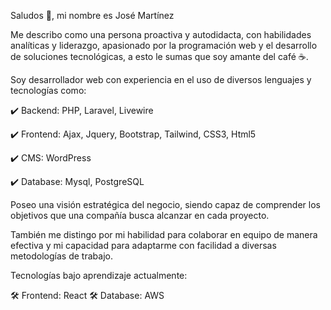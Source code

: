 Saludos 👋, mi nombre es José Martínez

Me describo como una persona proactiva y autodidacta, con habilidades analíticas y liderazgo, apasionado por la programación web y el desarrollo de soluciones tecnológicas, a esto le sumas que soy amante del café ☕️.

Soy desarrollador web con experiencia en el uso de diversos lenguajes y tecnologías como: 

✔️ Backend: PHP, Laravel, Livewire

✔️ Frontend: Ajax, Jquery, Bootstrap, Tailwind, CSS3, Html5

✔️ CMS: WordPress

✔️ Database: Mysql, PostgreSQL

Poseo una visión estratégica del negocio, siendo capaz de comprender los objetivos que una compañía busca alcanzar en cada proyecto.

También me distingo por mi habilidad para colaborar en equipo de manera efectiva y mi capacidad para adaptarme con facilidad a diversas metodologías de trabajo.

Tecnologías bajo aprendizaje actualmente: 

🛠 Frontend: React
🛠 Database: AWS
